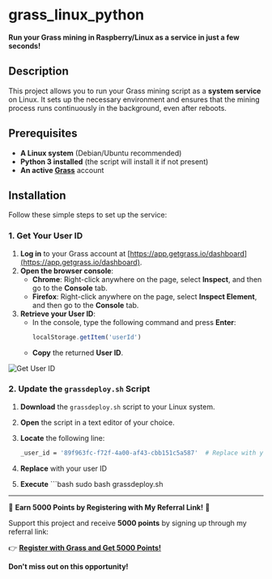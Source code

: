 # grass_linux_python

**Run your Grass mining in Raspberry/Linux as a service in just a few seconds!**

## **Description**

This project allows you to run your Grass mining script as a **system service** on Linux. It sets up the necessary environment and ensures that the mining process runs continuously in the background, even after reboots.

## **Prerequisites**

- **A Linux system** (Debian/Ubuntu recommended)
- **Python 3 installed** (the script will install it if not present)
- **An active [Grass](https://app.getgrass.io/register/?referralCode=6VFixd3LUhIScVp)** account

## **Installation**

Follow these simple steps to set up the service:

### **1. Get Your User ID**

1. **Log in** to your Grass account at [https://app.getgrass.io/dashboard](https://app.getgrass.io/dashboard).
2. **Open the browser console**:
   - **Chrome**: Right-click anywhere on the page, select **Inspect**, and then go to the **Console** tab.
   - **Firefox**: Right-click anywhere on the page, select **Inspect Element**, and then go to the **Console** tab.
3. **Retrieve your User ID**:
   - In the console, type the following command and press **Enter**:
     ```javascript
     localStorage.getItem('userId')
     ```
   - **Copy** the returned **User ID**.

![Get User ID](https://github.com/user-attachments/assets/0f260cbd-a5ce-4cf0-b5fd-87a10f972eed)

### **2. Update the `grassdeploy.sh` Script**

1. **Download** the `grassdeploy.sh` script to your Linux system.
2. **Open** the script in a text editor of your choice.
3. **Locate** the following line:
   
   ```bash
   _user_id = '89f963fc-f72f-4a00-af43-cbb151c5a587'  # Replace with your user ID

4. **Replace** with your user ID
5. **Execute** ```bash sudo bash grassdeploy.sh 
----------------------------------------------

🎉 **Earn 5000 Points by Registering with My Referral Link!** 🎉

Support this project and receive **5000 points** by signing up through my referral link:

👉 [**Register with Grass and Get 5000 Points!**](https://app.getgrass.io/register/?referralCode=6VFixd3LUhIScVp)

**Don't miss out on this opportunity!**

